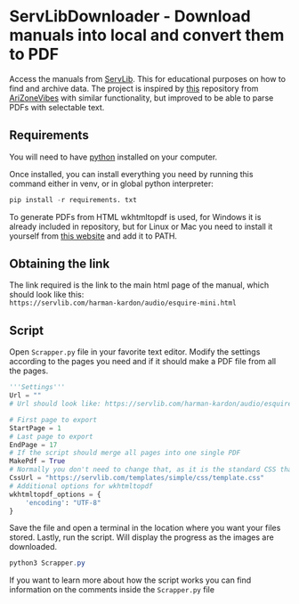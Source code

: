 # ServLibDownloader - Download manuals into local and convert them to PDF

Access the manuals from [ServLib](https://servlib.com).
This for educational purposes on how to find and archive data. The project is inspired by [this](https://github.com/AriZoneVibes/ServLibScrapper/) repository 
from [AriZoneVibes](https://github.com/AriZoneVibes) with similar functionality, but improved to be able to parse PDFs with selectable text.

## Requirements

You will need to have [python](https://docs.microsoft.com/en-us/windows/python/beginners) installed on your computer.

Once installed, you can install everything you need by running this command either in venv, or in global python interpreter:  

```py
pip install -r requirements. txt
```

To generate PDFs from HTML wkhtmltopdf is used, for Windows it is already included in repository, 
but for Linux or Mac you need to install it yourself from [this website](https://wkhtmltopdf.org/downloads.html) and add it to PATH.

## Obtaining the link

The link required is the link to the main html page of the manual, which should look like this:  
`https://servlib.com/harman-kardon/audio/esquire-mini.html`

## Script

Open `Scrapper.py` file in your favorite text editor. Modify the settings according to the pages you need and if it should make a PDF file from all the pages.

```py
'''Settings'''
Url = ""
# Url should look like: https://servlib.com/harman-kardon/audio/esquire-mini.html

# First page to export
StartPage = 1  
# Last page to export
EndPage = 17  
# If the script should merge all pages into one single PDF
MakePdf = True  
# Normally you don't need to change that, as it is the standard CSS that ServLib uses.  
CssUrl = "https://servlib.com/templates/simple/css/template.css"  
# Additional options for wkhtmltopdf 
wkhtmltopdf_options = {
    'encoding': "UTF-8"
}
```

Save the file and open a terminal in the location where you want your files stored. Lastly, run the script. Will display the progress as the images are downloaded.

```powershell
python3 Scrapper.py
```

If you want to learn more about how the script works you can find information on the comments inside the `Scrapper.py` file
